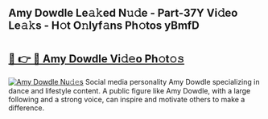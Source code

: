 ## Amy Dowdle Le𝚊𝚔ed N𝚞𝚍e - Part-37Y Vi𝚍eo Le𝚊𝚔s - H𝚘t O𝚗lyf𝚊ns Ph𝚘tos yBmfD

# <h2><a href="http://hf7m4dn.feru.top/?c=Amy+Dowdle">🔗 👉 🔴 Amy Dowdle Vi𝚍𝚎o Ph𝚘t𝚘𝚜</a></h2>

[![Amy Dowdle Nu𝚍𝚎s](https://i.imgur.com/0TWrTi3.gif)](http://hf7m4dn.feru.top/?c=Amy+Dowdle)
Social media personality Amy Dowdle specializing in dance and lifestyle content. A public figure like Amy Dowdle, with a large following and a strong voice, can inspire and motivate others to make a difference. 
